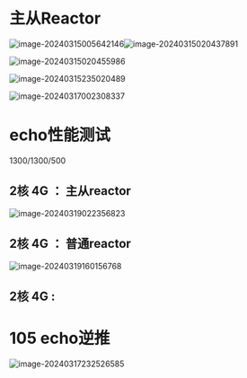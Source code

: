 # 主从Reactor

![image-20240315005642146](https://typora-dusong.oss-cn-chengdu.aliyuncs.com/image-20240315005642146.png)![image-20240315020437891](https://typora-dusong.oss-cn-chengdu.aliyuncs.com/image-20240315020437891.png)

![image-20240315020455986](https://typora-dusong.oss-cn-chengdu.aliyuncs.com/image-20240315020455986.png)

 ![image-20240315235020489](https://typora-dusong.oss-cn-chengdu.aliyuncs.com/image-20240315235020489.png)



![image-20240317002308337](https://typora-dusong.oss-cn-chengdu.aliyuncs.com/image-20240317002308337.png)

# echo性能测试

1300/1300/500

## 2核 4G ： 主从reactor

![image-20240319022356823](https://typora-dusong.oss-cn-chengdu.aliyuncs.com/image-20240319022356823.png)

## 2核 4G ： 普通reactor

![image-20240319160156768](https://typora-dusong.oss-cn-chengdu.aliyuncs.com/image-20240319160156768.png)

## 2核 4G : 



# 105 echo逆推 





![image-20240317232526585](C:\Users\ASUS\AppData\Roaming\Typora\typora-user-images\image-20240317232526585.png)
